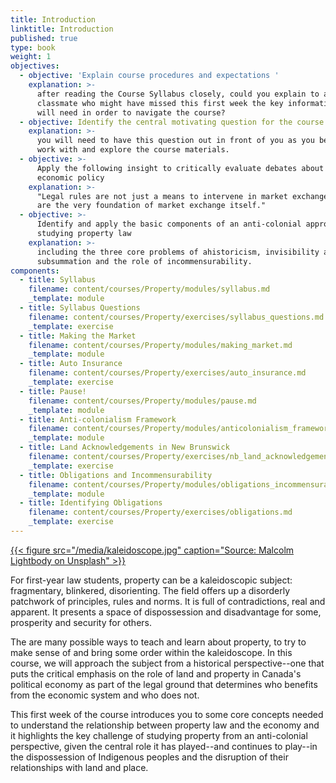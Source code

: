 ```yaml
---
title: Introduction
linktitle: Introduction
published: true
type: book
weight: 1
objectives:
  - objective: 'Explain course procedures and expectations '
    explanation: >-
      after reading the Course Syllabus closely, could you explain to a
      classmate who might have missed this first week the key information they
      will need in order to navigate the course?
  - objective: Identify the central motivating question for the course
    explanation: >-
      you will need to have this question out in front of you as you begin to
      work with and explore the course materials.
  - objective: >-
      Apply the following insight to critically evaluate debates about law and
      economic policy 
    explanation: >-
      "Legal rules are not just a means to intervene in market exchange, they
      are the very foundation of market exchange itself."
  - objective: >-
      Identify and apply the basic components of an anti-colonial approach to
      studying property law
    explanation: >-
      including the three core problems of ahistoricism, invisibility and
      subsummation and the role of incommensurability. 
components:
  - title: Syllabus
    filename: content/courses/Property/modules/syllabus.md
    _template: module
  - title: Syllabus Questions
    filename: content/courses/Property/exercises/syllabus_questions.md
    _template: exercise
  - title: Making the Market
    filename: content/courses/Property/modules/making_market.md
    _template: module
  - title: Auto Insurance
    filename: content/courses/Property/exercises/auto_insurance.md
    _template: exercise
  - title: Pause!
    filename: content/courses/Property/modules/pause.md
    _template: module
  - title: Anti-colonialism Framework
    filename: content/courses/Property/modules/anticolonialism_framework.md
    _template: module
  - title: Land Acknowledgements in New Brunswick
    filename: content/courses/Property/exercises/nb_land_acknowledgement.md
    _template: exercise
  - title: Obligations and Incommensurability
    filename: content/courses/Property/modules/obligations_incommensurability.md
    _template: module
  - title: Identifying Obligations
    filename: content/courses/Property/exercises/obligations.md
    _template: exercise
---
```





[{{< figure src="/media/kaleidoscope.jpg" caption="Source: Malcolm Lightbody on Unsplash" >}}](https://unsplash.com/photos/TC2f02Iq8lE) 

For first-year law students, property can be a kaleidoscopic subject: fragmentary, blinkered, disorienting. The field offers up a disorderly patchwork of principles, rules and norms. It is full of contradictions, real and apparent. It presents a space of dispossession and disadvantage for some, prosperity and security for others. 

The are many possible ways to teach and learn about property, to try to make sense of and bring some order within the kaleidoscope. In this course, we will approach the subject from a historical perspective--one that puts the critical emphasis on the role of land and property in Canada's political economy as part of the legal ground that determines who benefits from the economic system and who does not. 

This first week of the course introduces you to some core concepts needed to understand the relationship between property law and the economy and it highlights the key challenge of studying property from an anti-colonial perspective, given the central role it has played--and continues to play--in the dispossession of Indigenous peoples and the disruption of their relationships with land and place. 
